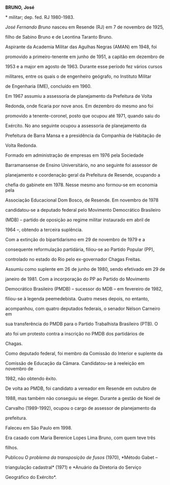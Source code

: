 **BRUNO,** **José**



\* militar; dep. fed. RJ 1980-1983.



*José Fernando Bruno* nasceu em Resende (RJ) em 7 de novembro de 1925,

filho de Sabino Bruno e de Leontina Taranto Bruno.



Aspirante da Academia Militar das Agulhas Negras (AMAN) em 1948, foi

promovido a primeiro-tenente em junho de 1951, a capitão em dezembro de

1953 e a major em agosto de 1963. Durante esse período fez vários cursos

militares, entre os quais o de engenheiro geógrafo, no Instituto Militar

de Engenharia (IME), concluído em 1960.



Em 1967 assumiu a assessoria de planejamento da Prefeitura de Volta

Redonda, onde ficaria por nove anos. Em dezembro do mesmo ano foi

promovido a tenente-coronel, posto que ocupou até 1971, quando saiu do

Exército. No ano seguinte ocupou a assessoria de planejamento da

Prefeitura de Barra Mansa e a presidência da Companhia de Habitação de

Volta Redonda.



Formado em administração de empresas em 1976 pela Sociedade

Barramansense de Ensino Universitário, no ano seguinte foi assessor de

planejamento e coordenação geral da Prefeitura de Resende, ocupando a

chefia do gabinete em 1978. Nesse mesmo ano formou-se em economia pela

Associação Educacional Dom Bosco, de Resende. Em novembro de 1978

candidatou-se a deputado federal pelo Movimento Democrático Brasileiro

(MDB) – partido de oposição ao regime militar instaurado em abril de

1964 –, obtendo a terceira suplência.



Com a extinção do bipartidarismo em 29 de novembro de 1979 e a

consequente reformulação partidária, filiou-se ao Partido Popular (PP),

controlado no estado do Rio pelo ex-governador Chagas Freitas.



Assumiu como suplente em 26 de junho de 1980, sendo efetivado em 29 de

janeiro de 1981. Com a incorporação do PP ao Partido do Movimento

Democrático Brasileiro (PMDB) – sucessor do MDB – em fevereiro de 1982,

filiou-se à legenda peemedebista. Quatro meses depois, no entanto,

acompanhou, com quatro deputados federais, o senador Nélson Carneiro em

sua transferência do PMDB para o Partido Trabalhista Brasileiro (PTB). O

ato foi um protesto contra a inscrição no PMDB dos partidários de

Chagas.



Como deputado federal, foi membro da Comissão do Interior e suplente da

Comissão de Educação da Câmara. Candidatou-se à reeleição em novembro de

1982, não obtendo êxito.



De volta ao PMDB, foi candidato a vereador em Resende em outubro de

1988, mas também não conseguiu se eleger. Durante a gestão de Noel de

Carvalho (1989-1992), ocupou o cargo de assessor de planejamento da

prefeitura.



Faleceu em São Paulo em 1998.



Era casado com Maria Berenice Lopes Lima Bruno, com quem teve três

filhos.



Publicou *O problema da transposição de fusos* (1970), *Método Gabet –

triangulação cadastral* (1971) e *Anuário da Diretoria do Serviço

Geográfico do Exército*.



